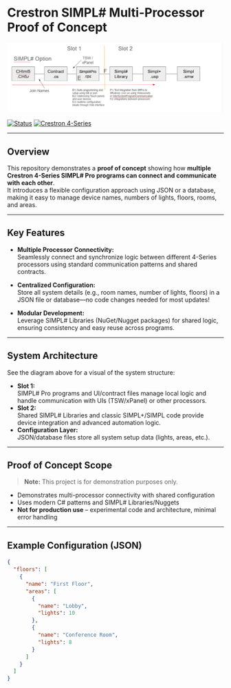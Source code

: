 # Crestron SIMPL# Multi-Processor Proof of Concept 

![LIT Home Architecture](/Assets/b731c4ee-659f-4445-b84f-6afc89977d5b.png)

[![Status](https://img.shields.io/badge/status-proof--of--concept-blueviolet)](https://shields.io/)
[![Crestron 4-Series](https://img.shields.io/badge/platform-Crestron%204--Series-yellowgreen)](https://www.crestron.com/Products/Control-Hardware-Software/Hardware/Control-Systems)

---

## Overview

This repository demonstrates a **proof of concept** showing how **multiple Crestron 4-Series SIMPL# Pro programs can connect and communicate with each other**.  
It introduces a flexible configuration approach using JSON or a database, making it easy to manage device names, numbers of lights, floors, rooms, and areas.

---

## Key Features

- **Multiple Processor Connectivity:**  
  Seamlessly connect and synchronize logic between different 4-Series processors using standard communication patterns and shared contracts.

- **Centralized Configuration:**  
  Store all system details (e.g., room names, number of lights, floors) in a JSON file or database—no code changes needed for most updates!

- **Modular Development:**  
  Leverage SIMPL# Libraries (NuGet/Nugget packages) for shared logic, ensuring consistency and easy reuse across programs.

---

## System Architecture

See the diagram above for a visual of the system structure:

- **Slot 1:**  
  SIMPL# Pro programs and UI/contract files manage local logic and handle communication with UIs (TSW/xPanel) or other processors.
- **Slot 2:**  
  Shared SIMPL# Libraries and classic SIMPL+/SIMPL code provide device integration and advanced automation logic.
- **Configuration Layer:**  
  JSON/database files store all system setup data (lights, areas, etc.).

---

## Proof of Concept Scope

> **Note:** This project is for demonstration purposes only.

- Demonstrates multi-processor connectivity with shared configuration
- Uses modern C# patterns and SIMPL# Libraries/Nuggets
- **Not for production use** – experimental code and architecture, minimal error handling

---

## Example Configuration (JSON)

```json
{
  "floors": [
    {
      "name": "First Floor",
      "areas": [
        {
          "name": "Lobby",
          "lights": 10
        },
        {
          "name": "Conference Room",
          "lights": 8
        }
      ]
    }
  ]
}
